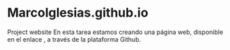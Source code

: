 # MarcoIglesias.github.io
Project website
En esta tarea estamos creando una página web, disponible en el enlace , a través de la plataforma Github.
